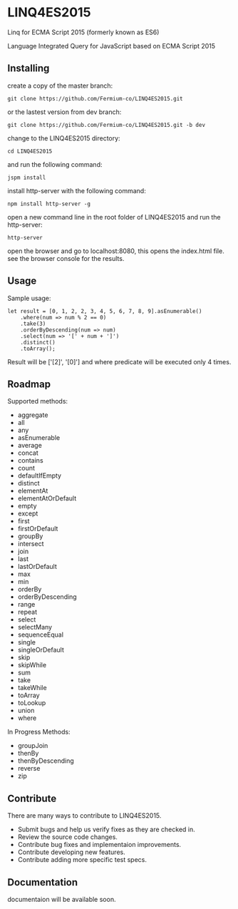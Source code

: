 # LINQ4ES2015
Linq for ECMA Script 2015 (formerly known as ES6)

Language Integrated Query for JavaScript based on ECMA Script 2015

## Installing

create a copy of the master branch:

    git clone https://github.com/Fermium-co/LINQ4ES2015.git

or the lastest version from dev branch:

    git clone https://github.com/Fermium-co/LINQ4ES2015.git -b dev

change to the LINQ4ES2015 directory:

    cd LINQ4ES2015

and run the following command:

    jspm install

install http-server with the following command:

    npm install http-server -g

open a new command line in the root folder of LINQ4ES2015 and run the http-server:

    http-server
    
open the browser and go to localhost:8080, this opens the index.html file.
see the browser console for the results.

## Usage

Sample usage:

	let result = [0, 1, 2, 2, 3, 4, 5, 6, 7, 8, 9].asEnumerable()
		.where(num => num % 2 == 0)
		.take(3)
		.orderByDescending(num => num)
		.select(num => '[' + num + ']')
		.distinct()
		.toArray();

Result will be ['[2]', '[0]'] and where predicate will be executed only 4 times.

## Roadmap

Supported methods:
* aggregate
* all
* any
* asEnumerable
* average
* concat
* contains
* count
* defaultIfEmpty
* distinct
* elementAt
* elementAtOrDefault
* empty
* except
* first
* firstOrDefault
* groupBy
* intersect
* join
* last
* lastOrDefault
* max
* min
* orderBy
* orderByDescending
* range
* repeat
* select
* selectMany
* sequenceEqual
* single
* singleOrDefault
* skip
* skipWhile
* sum
* take
* takeWhile
* toArray
* toLookup
* union
* where

In Progress Methods:
* groupJoin
* thenBy
* thenByDescending
* reverse
* zip

## Contribute

There are many ways to contribute to LINQ4ES2015.

* Submit bugs and help us verify fixes as they are checked in.
* Review the source code changes.
* Contribute bug fixes and implementaion improvements.
* Contribute developing new features.
* Contribute adding more specific test specs. 

## Documentation

documentaion will be available soon.